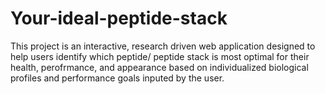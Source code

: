 # Your-ideal-peptide-stack
This project is an interactive, research driven web application designed to help users identify which peptide/ peptide stack is most optimal for their health, perofrmance, and appearance based on individualized biological profiles and performance goals inputed by the user.
